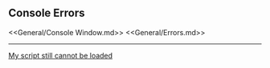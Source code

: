 ## Console Errors

<<General/Console Window.md>>
<<General/Errors.md>>  

---  
[My script still cannot be loaded](3%20Script%20Loading.md)